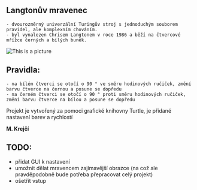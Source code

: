 ## Langtonův mravenec
    - dvourozměrný univerzální Turingův stroj s jednoduchým souborem pravidel, ale komplexním chováním.
    - byl vynalezen Chrisem Langtonem v roce 1986 a běží na čtvercové mřížce černých a bílých buněk.

![This is a picture](https://upload.wikimedia.org/wikipedia/commons/d/d3/LangtonsAnt.png)

## Pravidla: 
    - na bílém čtverci se otočí o 90 ° ve směru hodinových ručiček, změní barvu čtverce na černou a posune se dopředu
    - na černém čtverci se otočí o 90 ° proti směru hodinových ručiček, změní barvu čtverce na bílou a posune se dopředu

Projekt je vytvořený za pomoci grafické knihovny Turtle, je přidané nastavení barev a rychlostí

**M. Krejčí**

## TODO:
- přidat GUI k nastavení
- umožnit dělat mravencem zajímavější obrazce (na což ale pravděpodobně bude potřeba přepracovat celý projekt)
- ošetřit vstup 
